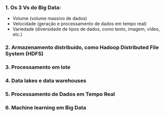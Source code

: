 ﻿### 1. Os 3 Vs do Big Data:
* Volume (volume massivo de dados)
* Velocidade (geração e processamento de dados em tempo real)
* Variedade (diversidade de tipos de dados, como texto, imagem, vídeo, etc.)

### 2. Armazenamento distribuído, como Hadoop Distributed File System (HDFS)

### 3. Processamento em lote

### 4. Data lakes e data warehouses

### 5. Processamento de Dados em Tempo Real

### 6. Machine learning em Big Data
